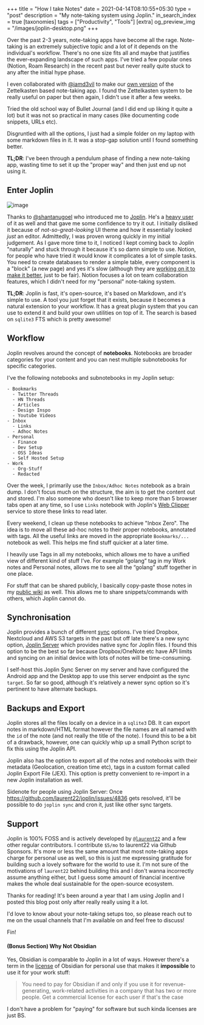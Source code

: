 +++
title = "How I take Notes"
date = 2021-04-14T08:10:55+05:30
type = "post"
description = "My note-taking system using Joplin."
in_search_index = true
[taxonomies]
tags = ["Productivity", "Tools"]
[extra]
og_preview_img = "/images/joplin-desktop.png"
+++

Over the past 2-3 years, note-taking apps have become all the rage. Note-taking is an extremely subjective topic and a lot of it depends on the individual's workflow. There's no one size fits all and maybe that justifies the ever-expanding landscape of such apps. I've tried a few popular ones (Notion, Roam Research) in the recent past but never really quite stuck to any after the initial hype phase.

I even collaborated with [@iamd3vil](https://sarat.dev/) to make our [own version](https://github.com/hackstream/zettel/) of the Zettelkasten based note-taking app. I found the Zettelkasten system to be really useful on paper but then again, I didn't use it after a few weeks.

Tried the old school way of Bullet Journal (and I did end up liking it quite a lot) but it was not so practical in many cases (like documenting code snippets, URLs etc).

Disgruntled with all the options, I just had a simple folder on my laptop with some markdown files in it. It was a stop-gap solution until I found something better.

**TL;DR**: I've been through a pendulum phase of finding a new note-taking app, wasting time to set it up the "proper way" and then just end up not using it.

## Enter Joplin

![image](/images/joplin-desktop.png)

Thanks to [@shantanugoel](https://shantanugoel.com) who introduced me to [Joplin](https://joplinapp.org/). He's a [heavy user](https://shantanugoel.com/2020/03/20/hammerspoon-backup-joplin-notes-dotfiles-git-macos/) of it as well and that gave me some confidence to try it out. I initially disliked it because of _not-so-great-looking_ UI theme and how it essentially looked _just_ an editor. Admittedly, I was proven wrong quickly in my initial judgement. As I gave more time to it, I noticed I kept coming back to Joplin "naturally" and stuck through it because it's so damn simple to use. Notion, for people who have tried it would know it complicates a lot of simple tasks. You need to create databases to render a simple table, every component is a "block" (a new page) and yes it's slow (although they are [working on it to make it better](https://www.notion.so/notion/Focus-on-performance-reliability-89f937a6ccc04905b1dcfa878537e08d), just to be fair). Notion focuses a lot on team collaboration features, which I didn't need for my "personal" note-taking system.

**TL;DR**: Joplin is fast, it's open-source, it's based on Markdown, and it's simple to use. A tool you just forget that it exists, because it becomes a natural extension to your workflow. It has a great plugin system that you can use to extend it and build your own utilities on top of it. The search is based on `sqlite3` FTS which is pretty awesome!

## Workflow

Joplin revolves around the concept of **notebooks**. Notebooks are broader categories for your content and you can nest multiple subnotebooks for specific categories.

I've the following notebooks and subnotebooks in my Joplin setup:

```
- Bookmarks
  - Twitter Threads
  - HN Threads
  - Articles
  - Design Inspo
  - Youtube Videos
- Inbox
  - Links
  - Adhoc Notes
- Personal
  - Finance
  - Dev Setup
  - OSS Ideas
  - Self Hosted Setup
- Work
  - Org-Stuff
  - Redacted
```

Over the week, I primarily use the `Inbox/Adhoc Notes` notebook as a brain dump. I don't focus much on the structure, the aim is to get the content out and stored. I'm also someone who doesn't like to keep more than 5 browser tabs open at any time, so I use `Links` notebook with Joplin's [Web Clipper](https://joplinapp.org/clipper/) service to store these links to read later.

Every weekend, I clean up these notebooks to achieve "Inbox Zero". The idea is to move all these ad-hoc notes to their proper notebooks, annotated with tags. All the useful links are moved in the appropriate `Bookmarks/...` notebook as well. This helps me find stuff quicker at a later time.

I heavily use Tags in all my notebooks, which allows me to have a unified view of different kind of stuff I’ve. For example “golang” tag in my Work notes and Personal notes, allows me to see all the “golang” stuff together in one place.

For stuff that can be shared publicly, I basically copy-paste those notes in my [public wiki](https://notes.mrkaran.dev/) as well. This allows me to share snippets/commands with others, which Joplin cannot do.

## Synchronisation

Joplin provides a bunch of different [sync](https://joplinapp.org/#synchronisation) options. I've tried Dropbox, Nextcloud and AWS S3 targets in the past but off late there's a new sync option, [Joplin Server](https://github.com/laurent22/joplin/blob/dev/packages/server/README.md) which provides native sync for Joplin files. I found this option to be the best so far because Dropbox/OneNote etc have API limits and syncing on an initial device with lots of notes will be time-consuming.

I self-host this Joplin Sync Server on my server and have configured the Android app and the Desktop app to use this server endpoint as the sync `target`. So far so good, although it's relatively a newer sync option so it's pertinent to have alternate backups.

## Backups and Export

Joplin stores all the files locally on a device in a `sqlite3` DB. It can export notes in markdown/HTML format however the file names are all named with the `id` of the note (and not really the title of the note). I found this to be a bit of a drawback, however, one can quickly whip up a small Python script to fix this using the Joplin API.

Joplin also has the option to export all of the notes and notebooks with their metadata (Geolocation, creation time etc), tags in a custom format called Joplin Export File (JEX). This option is pretty convenient to re-import in a new Joplin installation as well.

Sidenote for people using Joplin Server: Once https://github.com/laurent22/joplin/issues/4836 gets resolved, it'll be possible to do `joplin sync` and cron it, just like other sync targets. 

## Support

Joplin is 100% FOSS and is actively developed by [`@laurent22`](https://github.com/laurent22/) and a few other regular contributors. I contribute `$5/mo` to laurent22 via Github Sponsors. It's more or less the same amount that most note-taking apps charge for personal use as well, so this is just me expressing gratitude for building such a lovely software for the world to use it. I'm not sure of the motivations of `laurent22` behind building this and I don't wanna incorrectly assume anything either, but I guess some amount of financial incentive makes the whole deal sustainable for the open-source ecosystem.

Thanks for reading! It's been around a year that I am using Joplin and I posted this blog post only after really really using it a lot.

I'd love to know about your note-taking setups too, so please reach out to me on the usual channels that I'm available on and feel free to discuss!

Fin!

#### (Bonus Section) Why Not Obsidian

Yes, Obsidian is comparable to Joplin in a lot of ways. However there's a term in the [license](https://obsidian.md/eula) of Obsidian for personal use that makes it **impossible** to use it for your work stuff:

> You need to pay for Obsidian if and only if you use it for revenue-generating, work-related activities in a company that has two or more people. Get a commercial license for each user if that's the case

I don't have a problem for "paying" for software but such kinda licenses are just BS.
